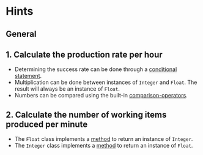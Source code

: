 # Hints

## General

## 1. Calculate the production rate per hour

- Determining the success rate can be done through a [conditional statement][if-else-unless].
- Multiplication can be done between instances of `Integer` and `Float`. The result will always be an instance of `Float`.
- Numbers can be compared using the built-in [comparison-operators][comparison-operators].

## 2. Calculate the number of working items produced per minute

- The `Float` class implements a [method][to_i] to return an instance of `Integer`.
- The `Integer` class implements a [method][to_f] to return an instance of `Float`.

[comparison-operators]: https://www.w3resource.com/ruby/ruby-comparison-operators.php
[if-else-unless]: https://www.w3resource.com/ruby/ruby-if-else-unless.php
[to_f]: https://apidock.com/ruby/v2_6_3/Integer/to_f
[to_i]: https://apidock.com/ruby/Float/to_i
